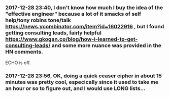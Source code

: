 ### 2017-12-28 23:40, I don't know how much I buy the idea of the "effective engineer" because a lot of it smacks of self help/tony robins tone/talk https://news.ycombinator.com/item?id=16022916 , but I found getting consulting leads, fairly helpful https://www.gkogan.co/blog/how-i-learned-to-get-consulting-leads/ and some more nuance was provided in the HN comments.  
ECHO is off.
### 2017-12-28 23:56, OK, doing a quick ceaser cipher in about 15 minutes was pretty cool, especically since it used to take me an hour or so to figure out, and I would use LONG lists...   
